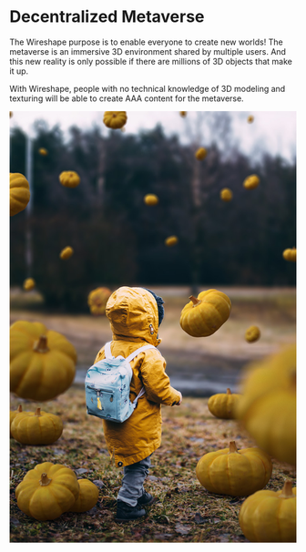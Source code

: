 # Decentralized Metaverse

The Wireshape purpose is to enable everyone to create new worlds! The metaverse is an immersive 3D environment shared by multiple users. And this new reality is only possible if there are millions of 3D objects that make it up.&#x20;

With Wireshape, people with no technical knowledge of 3D modeling and texturing will be able to create AAA content for the metaverse.

![](../.gitbook/assets/4.jpg)
